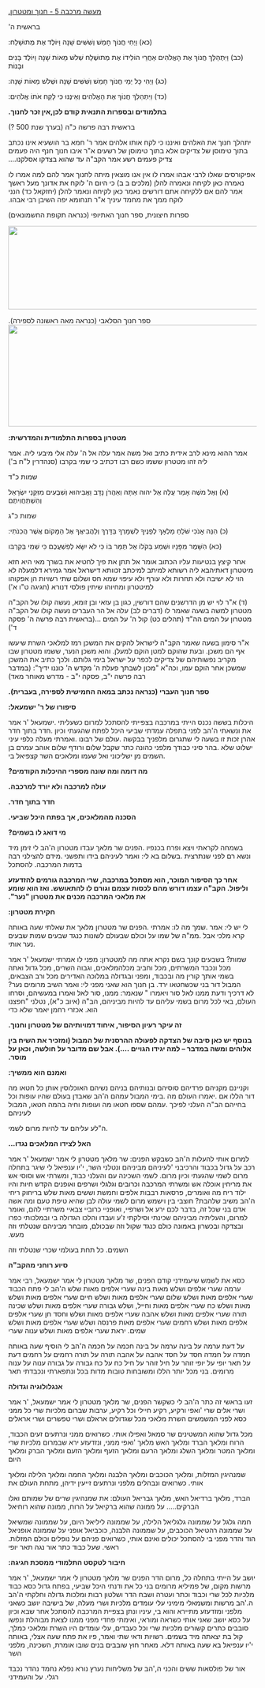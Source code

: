 <span dir="rtl"><u>מעשה מרכבה 5 - חנוך ומטטרון.</u></span>

<span dir="rtl">בראשית ה'</span>

<span dir="rtl">(כא) וַיְחִי חֲנוֹךְ חָמֵשׁ וְשִׁשִּׁים שָׁנָה וַיּוֹלֶד אֶת מְתוּשָׁלַח:</span>

<span dir="rtl">(כב) וַיִּתְהַלֵּךְ חֲנוֹךְ אֶת הָאֱלֹהִים אַחֲרֵי הוֹלִידוֹ אֶת מְתוּשֶׁלַח שְׁלשׁ
מֵאוֹת שָׁנָה וַיּוֹלֶד בָּנִים וּבָנוֹת</span>

<span dir="rtl">(כג) וַיְהִי כָּל יְמֵי חֲנוֹךְ חָמֵשׁ וְשִׁשִּׁים שָׁנָה וּשְׁלשׁ מֵאוֹת
שָׁנָה:</span>

<span dir="rtl">(כד) וַיִּתְהַלֵּךְ חֲנוֹךְ אֶת הָאֱלֹהִים וְאֵינֶנּוּ כִּי לָקַח אֹתוֹ
אֱלֹהִים:</span>

**<span dir="rtl">בתלמודים ובספרות התנאית קודם לכן,אין זכר
לחנוך.</span>**

<span dir="rtl">בראשית רבה פרשה כ"ה (בערך שנת 500 ?)</span>

<span dir="rtl">יתהלך חנוך את האלהים ואיננו כי לקח אותו אלהים אמר ר' חמא
בר הושעיא אינו נכתב בתוך טימוסן של צדיקים אלא בתוך טימוסן של רשעים א"ר
איבו חנוך חנף היה פעמים צדיק פעמים רשע אמר הקב"ה עד שהוא בצדקו
אסלקנו....</span>

<span dir="rtl">אפיקורסים שאלו לרבי אבהו אמרו לו אין אנו מוצאין מיתה
לחנוך אמר להם למה אמרו לו נאמרה כאן לקיחה ונאמרה להלן (מלכים ב ב) כי
היום ה' לוקח את אדונך מעל ראשך אמר להם אם ללקיחה אתם דורשים נאמר כאן
לקיחה ונאמר להלן (יחזקאל כד) הנני לוקח ממך את מחמד עיניך א"ר תנחומא יפה
השיבן רבי אבהו.</span>

<span dir="rtl">ספרות חיצונית, ספר חנוך האתיופי (כנראה תקופת
החשמונאים)</span>

<img src="ה. תורת הסוד - מעשה מרכבה/media/image1.emf"
style="width:5.76806in;height:1.76269in" />

<span dir="rtl">ספר חנוך הסלאבי (כנראה מאה ראשונה לספירה).</span>
<img src="ה. תורת הסוד - מעשה מרכבה/media/image2.emf"
style="width:5.76806in;height:2.14277in" />

**<span dir="rtl">מטטרון בספרות התלמודית והמדרשית:</span>**

<span dir="rtl">אמר ההוא מינא לרב אידית כתיב ואל משה אמר עלה אל ה' עלה
אלי מיבעי ליה. אמר ליה זהו מטטרון ששמו כשם רבו דכתיב כי שמי בקרבו
(סנהדרין ל"ח ב')</span>

<span dir="rtl">שמות כ"ד</span>

<span dir="rtl">(א) וְאֶל משֶׁה אָמַר עֲלֵה אֶל יהוה אַתָּה וְאַהֲרֹן נָדָב וַאֲבִיהוּא וְשִׁבְעִים
מִזִּקְנֵי יִשְׂרָאֵל וְהִשְׁתַּחֲוִיתֶם</span>

<span dir="rtl">שמות כ"ג</span>

<span dir="rtl">(כ) הִנֵּה אָנֹכִי שֹׁלֵחַ מַלְאָךְ לְפָנֶיךָ לִשְׁמָרְךָ בַּדָּרֶךְ וְלַהֲבִיאֲךָ אֶל הַמָּקוֹם
אֲשֶׁר הֲכִנֹתִי:</span>

<span dir="rtl">(כא) הִשָּׁמֶר מִפָּנָיו וּשְׁמַע בְּקֹלוֹ אַל תַּמֵּר בּוֹ כִּי לֹא יִשָּׂא לְפִשְׁעֲכֶם כִּי
שְׁמִי בְּקִרְבּו</span>

<span dir="rtl">אחר קיצץ בנטיעות עליו הכתוב אומר אל תתן את פיך לחטיא את
בשרך מאי היא חזא מיטטרון דאתיהבא ליה רשותא למיתב למיכתב זכוותא דישראל
אמר גמירא דלמעלה לא הוי לא ישיבה ולא תחרות ולא עורף ולא עיפוי שמא חס
ושלום שתי רשויות הן אפקוהו למיטטרון ומחיוהו שיתין פולסי דנורא (חגיגה ט"ו
א')</span>

<span dir="rtl">(ד) א"ר לוי יש מן הדרשנים שהם דורשין, כגון בן עזאי ובן
זומא, נעשה קולו של הקב"ה מטטרון למשה בשעה שאמר לו (דברים לב) עלה אל הר
העברים נעשה קולו של הקב"ה מטטרון על המים הה"ד (תהלים כט) קול ה' על המים
...(בראשית רבה פרשה ה' פסקה ד')</span>

<span dir="rtl">א"ר סימון בשעה שאמר הקב"ה לישראל להקים את המשכן רמז
למלאכי השרת שיעשו אף הם משכן. ובעת שהוקם למטן הוקם למעלן. והוא משכן
הנער, ששמו מטטרון שבו מקריב נפשותיהם של צדיקים לכפר על ישראל בימי גלותם.
ולכך כתיב את המשכן שמשכן אחר הוקם עמו, וכה"א "מכון לשבתך פעלת ה' מקדש ה'
כוננו ידיך": (במדבר רבה פרשה י"ב, פסקה י"ב - מדרש מאוחר מאד)</span>

**<span dir="rtl">ספר חנוך העברי (כנראה נכתב במאה החמישית לספירה,
בעברית).</span>**

**<span dir="rtl">סיפורו של ר' ישמעאל:</span>**

<span dir="rtl">אמר</span> <span dir="rtl">ר</span>'
<span dir="rtl">ישמעאל</span>. <span dir="rtl">כשעליתי</span>
<span dir="rtl">למרום</span> <span dir="rtl">להסתכל</span>
<span dir="rtl">בצפייתי</span> <span dir="rtl">במרכבה</span>
<span dir="rtl">הייתי</span> <span dir="rtl">נכנס</span>
<span dir="rtl">בששה</span> <span dir="rtl">היכלות</span>
<span dir="rtl">חדר</span> <span dir="rtl">בתוך</span>
<span dir="rtl">חדר</span>. <span dir="rtl">וכיון</span>
<span dir="rtl">שהגעתי</span> <span dir="rtl">לפתח</span>
<span dir="rtl">היכל</span> <span dir="rtl">שביעי</span>
<span dir="rtl">עמדתי</span> <span dir="rtl">בתפלה</span>
<span dir="rtl">לפני</span>
<span dir="rtl">הב</span>'<span dir="rtl">ה</span>
<span dir="rtl">ונשאתי</span> <span dir="rtl">את</span>
<span dir="rtl">עיני</span> <span dir="rtl">כלפי</span>
<span dir="rtl">מעלה</span> <span dir="rtl">ואמרתי</span>.
<span dir="rtl">רבונו</span> <span dir="rtl">של</span>
<span dir="rtl">עולם</span>. <span dir="rtl">בבקשה</span>
<span dir="rtl">מלפניך</span> <span dir="rtl">שתגרום</span>
<span dir="rtl">לי</span> <span dir="rtl">בשעה</span>
<span dir="rtl">זו</span> <span dir="rtl">זכות</span>
<span dir="rtl">אהרן</span> <span dir="rtl">בן</span>
<span dir="rtl">עמרם</span> <span dir="rtl">אוהב</span>
<span dir="rtl">שלום</span> <span dir="rtl">ורודף</span>
<span dir="rtl">שלום</span> <span dir="rtl">שקבל</span>
<span dir="rtl">כתר</span> <span dir="rtl">כהונה</span>
<span dir="rtl">מלפני</span> <span dir="rtl">כבודך</span>
<span dir="rtl">בהר סיני</span>. <span dir="rtl">שלא</span>
<span dir="rtl">ישלוט</span> <span dir="rtl">בי</span>
<span dir="rtl">קצפיאל</span> <span dir="rtl">השר</span>
<span dir="rtl">ומלאכים</span> <span dir="rtl">שעמו</span>
<span dir="rtl">ואל</span> <span dir="rtl">ישליכוני</span>
<span dir="rtl">מן</span> <span dir="rtl">השמים</span>.

**<span dir="rtl">מה דומה ומה שונה מספרי ההיכלות הקודמים?</span>**

**<span dir="rtl">עולה למרכבה ולא יורד למרכבה.</span>**

**<span dir="rtl">חדר בתוך חדר.</span>**

**<span dir="rtl">הסכנה מהמלאכים, אך בפתח היכל שביעי.</span>**

**<span dir="rtl">מי דואג לו בשמים?</span>**

<span dir="rtl">מיד</span> <span dir="rtl">זימן</span>
<span dir="rtl">לי</span>
<span dir="rtl">הב</span>'<span dir="rtl">ה</span>
<span dir="rtl">מטטרון</span> <span dir="rtl">עבדו</span>
<span dir="rtl">מלאך</span> <span dir="rtl">שר</span>
<span dir="rtl">הפנים</span>. <span dir="rtl">ופרח בכנפיו</span>
<span dir="rtl">ויצא</span> <span dir="rtl">לקראתי</span>
<span dir="rtl">בשמחה</span> <span dir="rtl">רבה</span>
<span dir="rtl">להצילני</span> <span dir="rtl">מידם</span>.
<span dir="rtl">ותפשני</span> <span dir="rtl">בידו</span>
<span dir="rtl">לעיניהם</span> <span dir="rtl">ואמר</span>
<span dir="rtl">לי:</span> <span dir="rtl">בא</span>
<span dir="rtl">בשלום</span>. <span dir="rtl">שנתרצית</span>
<span dir="rtl">לפני</span> <span dir="rtl">רם</span>
<span dir="rtl">ונשא</span> <span dir="rtl">להסתכל</span>
<span dir="rtl">בדמות המרכבה.</span>

**<span dir="rtl">אחר כך הסיפור המוכר, הוא מסתכל במרכבה, שרי המרכבה
גורמים להזדעזע וליפול. הקב"ה עצמו דורש מהם לכסות עצמם וגורם לו להתאושש.
ואז הוא שומע את מלאכי המרכבה מכנים את מטטרון "נער".</span>**

**<span dir="rtl">חקירת מטטרון:</span>**

<span dir="rtl">באותה</span> <span dir="rtl">שעה</span>
<span dir="rtl">שאלתי</span> <span dir="rtl">את</span>
<span dir="rtl">מטטרון מלאך</span> <span dir="rtl">שר</span>
<span dir="rtl">הפנים</span>. <span dir="rtl">אמרתי</span>
<span dir="rtl">לו:</span> <span dir="rtl">מה</span>
<span dir="rtl">שמך</span>. <span dir="rtl">אמר</span>
<span dir="rtl">לי:</span> <span dir="rtl">יש</span> <span dir="rtl">לי
שבעים</span> <span dir="rtl">שמות</span> <span dir="rtl">כנגד
שבעים</span> <span dir="rtl">לשונות</span> <span dir="rtl">שבעולם</span>
<span dir="rtl">וכולם</span> <span dir="rtl">על</span>
<span dir="rtl">שמו</span> <span dir="rtl">של</span>
<span dir="rtl">ממ"ה</span>. <span dir="rtl">אבל</span>
<span dir="rtl">מלכי</span> <span dir="rtl">קרא</span>
<span dir="rtl">אותי</span> <span dir="rtl">נער</span>.

<span dir="rtl">אמר</span> <span dir="rtl">ר</span>'
<span dir="rtl">ישמעאל</span> <span dir="rtl">אמרתי</span>
<span dir="rtl">לו</span> <span dir="rtl">למטטרון: מפני</span>
<span dir="rtl">מה</span> <span dir="rtl">אתה</span>
<span dir="rtl">נקרא</span> <span dir="rtl">בשם</span>
<span dir="rtl">קונך</span> <span dir="rtl">בשבעים</span>
<span dir="rtl">שמות?</span> <span dir="rtl">ואתה</span>
<span dir="rtl">גדול</span> <span dir="rtl">מכל</span>
<span dir="rtl">השרים,</span> <span dir="rtl">וגבוה</span>
<span dir="rtl">מכלהמלאכים,</span> <span dir="rtl">וחביב</span>
<span dir="rtl">מכל</span> <span dir="rtl">המשרתים,</span>
<span dir="rtl">ונכבד</span> <span dir="rtl">מכל</span>
<span dir="rtl">הצבאים,</span> <span dir="rtl">ורב</span>
<span dir="rtl">מכל</span> <span dir="rtl">האדירים</span>
<span dir="rtl">במלוכה</span> <span dir="rtl">ובגדולה</span>
<span dir="rtl">ובכבוד, ומפני</span> <span dir="rtl">מה</span>
<span dir="rtl">קורין</span> <span dir="rtl">אותך</span>
<span dir="rtl">בשמי</span> <span dir="rtl">מרומים נער?</span>
<span dir="rtl">השיב</span> <span dir="rtl">ואמר</span>
<span dir="rtl">לי:</span> <span dir="rtl">מפני</span>
<span dir="rtl">שאני</span> <span dir="rtl">הוא</span>
<span dir="rtl">חנוך</span> <span dir="rtl">בן</span>
<span dir="rtl">ירד.</span> <span dir="rtl">שכשחטאו</span>
<span dir="rtl">בני</span> <span dir="rtl">דור</span>
<span dir="rtl">המבול</span> <span dir="rtl">וסרחו</span>
<span dir="rtl">במעשיהם,</span> <span dir="rtl">ואמרו</span>
<span dir="rtl">לאל</span> <span dir="rtl">סור</span>
<span dir="rtl">ממנו,</span> <span dir="rtl">שנאמר:</span> "
<span dir="rtl">ויאמרו</span> <span dir="rtl">לאל סור</span>
<span dir="rtl">ממנו</span> <span dir="rtl">ודעת</span>
<span dir="rtl">דרכיך</span> <span dir="rtl">לא</span>
<span dir="rtl">חפצנו</span>" <span dir="rtl">(איוב כ"א), נטלני</span>
<span dir="rtl">הב"ה</span> <span dir="rtl">מביניהם,</span>
<span dir="rtl">להיות</span> <span dir="rtl">עד</span>
<span dir="rtl">עליהם</span> <span dir="rtl">בשמי</span>
<span dir="rtl">מרום</span> <span dir="rtl">לכל</span>
<span dir="rtl">באי</span> <span dir="rtl">העולם,</span>
<span dir="rtl">כדי</span> <span dir="rtl">שלא</span>
<span dir="rtl">יאמר</span> <span dir="rtl">רחמן</span>
<span dir="rtl">אכזרי</span> <span dir="rtl">הוא.</span>

**<span dir="rtl">זה עיקר רעיון הסיפור, איחוד דמויותיהם של מטטרון
וחנוך.</span>**

**<span dir="rtl">בנוסף יש כאן סיבה של הצדקה לפעולה ההרסנית של המבול
(ומזכיר את השיח בין אלוהים ומשה במדבר – למה יגידו הגויים ....). אבל שם
מדובר על חולשה, וכאן על מוסר.</span>**

**<span dir="rtl">ואמנם הוא ממשיך:</span>**

<span dir="rtl">מה</span> <span dir="rtl">חטאו</span>
<span dir="rtl">כל</span> <span dir="rtl">אותן</span>
<span dir="rtl">האוכלוסין</span> <span dir="rtl">נשיהם</span>
<span dir="rtl">בניהם</span> <span dir="rtl">ובנותיהם</span>
<span dir="rtl">סוסיהם</span> <span dir="rtl">פרדיהם</span>
<span dir="rtl">מקניהם</span> <span dir="rtl">וקניינם</span>
<span dir="rtl">וכל</span> <span dir="rtl">עופות</span>
<span dir="rtl">שהיו</span> <span dir="rtl">בעולם</span>
<span dir="rtl">שאבדן</span>
<span dir="rtl">הב</span>'<span dir="rtl">ה</span>
<span dir="rtl">עמהם</span> <span dir="rtl">בימי המבול</span>.
<span dir="rtl">מה</span> <span dir="rtl">העולם</span>
<span dir="rtl">יאמרו</span>. <span dir="rtl">אם</span>
<span dir="rtl">הללו</span> <span dir="rtl">דור</span>
<span dir="rtl">המבול</span> <span dir="rtl">חטאו,</span>
<span dir="rtl">בהמה</span> <span dir="rtl">וחיה</span>
<span dir="rtl">ועופות</span> <span dir="rtl">מה</span>
<span dir="rtl">חטאו</span> <span dir="rtl">שספו</span>
<span dir="rtl">עמהם</span>. <span dir="rtl">לפיכך</span>
<span dir="rtl">העלני</span> <span dir="rtl">הב"ה</span>
<span dir="rtl">בחייהם</span> <span dir="rtl">לעיניהם</span>

<span dir="rtl">לשמי</span> <span dir="rtl">מרום</span>
<span dir="rtl">להיות</span> <span dir="rtl">עד</span>
<span dir="rtl">עליהם</span>
<span dir="rtl">לע</span>"<span dir="rtl">ה</span>.

**<span dir="rtl">האל לצידו המלאכים נגדו...</span>**

<span dir="rtl">אמר</span> <span dir="rtl">ר</span>'
<span dir="rtl">ישמעאל</span> <span dir="rtl">אמר</span>
<span dir="rtl">לי</span> <span dir="rtl">מטטרון</span>
<span dir="rtl">מלאך</span> <span dir="rtl">שר</span>
<span dir="rtl">הפנים:</span> <span dir="rtl">כשבקש</span>
<span dir="rtl">הב</span>'<span dir="rtl">ה</span>
<span dir="rtl">להעלות</span> <span dir="rtl">אותי</span>
<span dir="rtl">למרום</span> <span dir="rtl">בתחלה</span>
<span dir="rtl">שיגר</span> <span dir="rtl">לי</span>
<span dir="rtl">ענפיאל</span>
<span dir="rtl">יו</span>'<span dir="rtl">י</span>
<span dir="rtl">השר,</span> <span dir="rtl">ונטלני</span>
<span dir="rtl">מביניהם</span> <span dir="rtl">לעיניהם</span>'
<span dir="rtl">והרכיבני</span> <span dir="rtl">בכבוד</span>
<span dir="rtl">גדול</span> <span dir="rtl">על</span>
<span dir="rtl">רכב</span> <span dir="rtl">אש</span>
<span dir="rtl">וסוסי</span> <span dir="rtl">אש</span>
<span dir="rtl">ומשרתי</span> <span dir="rtl">כבוד,</span>
<span dir="rtl">והעלני</span> <span dir="rtl">עם</span>
<span dir="rtl">השכינה</span> <span dir="rtl">לשמי</span>
<span dir="rtl">מרום.</span> <span dir="rtl">וכיון</span>
<span dir="rtl">שהגעתי</span> <span dir="rtl">לשמי</span>
<span dir="rtl">מרום</span> <span dir="rtl">והיו</span>
<span dir="rtl">חיות</span> <span dir="rtl">הקדש</span>
<span dir="rtl">ואופנים</span> <span dir="rtl">ושרפים</span>
<span dir="rtl">וכרובים וגלגלי</span> <span dir="rtl">המרכבה</span>
<span dir="rtl">ומשרתי</span> <span dir="rtl">אש</span>
<span dir="rtl">אוכלה</span> <span dir="rtl">מריחין</span>
<span dir="rtl">את</span> <span dir="rtl">ריחי</span>
<span dir="rtl">בריחוק</span> <span dir="rtl">שלש</span>
<span dir="rtl">מאות</span> <span dir="rtl">וששים</span>
<span dir="rtl">וחמשת</span> <span dir="rtl">אלפים</span>
<span dir="rtl">רבבות</span> <span dir="rtl">פרסאות</span>
<span dir="rtl">ואומרים,</span> <span dir="rtl">מה</span>
<span dir="rtl">ריח</span> <span dir="rtl">ילוד</span>
<span dir="rtl">אשה</span> <span dir="rtl">ומה</span>
<span dir="rtl">טעם</span> <span dir="rtl">טיפת</span>
<span dir="rtl">לבן שהיא</span> <span dir="rtl">עולה</span>
<span dir="rtl">לשמי</span> <span dir="rtl">מרום</span>
<span dir="rtl">וישמש</span> <span dir="rtl">בין</span>
<span dir="rtl">חוצבי</span> <span dir="rtl">שלהבת?</span>
<span dir="rtl">משיב</span>
<span dir="rtl">הב</span>'<span dir="rtl">ה</span>
<span dir="rtl">ואומר</span> <span dir="rtl">להם,</span>
<span dir="rtl">משרתיי</span> <span dir="rtl">צבאיי</span>
<span dir="rtl">כרוביי</span> <span dir="rtl">ואופניי</span>
<span dir="rtl">ושרפיי,</span> <span dir="rtl">אל</span>
<span dir="rtl">ירע</span> <span dir="rtl">לכם</span>
<span dir="rtl">בדבר</span> <span dir="rtl">זה,</span>
<span dir="rtl">שכל</span> <span dir="rtl">בני</span>
<span dir="rtl">אדם</span> <span dir="rtl">כפרו</span>
<span dir="rtl">בי ובמלכותי</span> <span dir="rtl">הגדולה</span>
<span dir="rtl">והלכו</span> <span dir="rtl">ועבדו</span>
<span dir="rtl">ע</span>'<span dir="rtl">ז</span>
<span dir="rtl">וסילקתי</span> <span dir="rtl">שכינתי</span>
<span dir="rtl">מביניהם</span> <span dir="rtl">והעליתיה</span>
<span dir="rtl">למרום,</span> <span dir="rtl">וזה</span>
<span dir="rtl">שנטלתי</span> <span dir="rtl">מביניהם</span>
<span dir="rtl">מובחר</span> <span dir="rtl">שבכולם,</span>
<span dir="rtl">וזה</span> <span dir="rtl">שקול</span>
<span dir="rtl">כנגד</span> <span dir="rtl">כולם</span>
<span dir="rtl">באמונה</span> <span dir="rtl">ובצדקה ובכשרון</span>
<span dir="rtl">מעש.</span>

<span dir="rtl">וזה</span> <span dir="rtl">שנטלתי</span>
<span dir="rtl">שכרי</span> <span dir="rtl">בעולמי</span>
<span dir="rtl">תחת</span> <span dir="rtl">כל</span>
<span dir="rtl">השמים.</span>

**<span dir="rtl">סיוע רוחני מהקב"ה</span>**

<span dir="rtl">אמר</span> <span dir="rtl">רבי</span>
<span dir="rtl">ישמעאל,</span> <span dir="rtl">אמר</span>
<span dir="rtl">לי</span> <span dir="rtl">מטטרון</span>
<span dir="rtl">מלאך</span> <span dir="rtl">שר</span>
<span dir="rtl">הפנים,</span> <span dir="rtl">קודם</span>
<span dir="rtl">שיעמידני</span> <span dir="rtl">לשמש</span>
<span dir="rtl">את</span> <span dir="rtl">כסא</span>
<span dir="rtl">הכבוד</span> <span dir="rtl">פתח</span>
<span dir="rtl">לי</span>
<span dir="rtl">הב</span>'<span dir="rtl">ה</span>
<span dir="rtl">שלש</span> <span dir="rtl">מאות</span>
<span dir="rtl">אלפים</span> <span dir="rtl">שערי</span>
<span dir="rtl">בינה</span> <span dir="rtl">ושלש מאות</span>
<span dir="rtl">אלפים</span> <span dir="rtl">שערי</span>
<span dir="rtl">ערמה</span> <span dir="rtl">ושלש</span>
<span dir="rtl">מאות</span> <span dir="rtl">אלפים</span>
<span dir="rtl">שערי</span> <span dir="rtl">חיים</span>
<span dir="rtl">ושלש</span> <span dir="rtl">מאות</span>
<span dir="rtl">אלפים</span> <span dir="rtl">שערי</span>
<span dir="rtl">שלום</span> <span dir="rtl">ושלש</span>
<span dir="rtl">מאות</span> <span dir="rtl">אלפים</span>
<span dir="rtl">שערי</span> <span dir="rtl">שכינה</span>
<span dir="rtl">ושלש</span> <span dir="rtl">מאות</span>
<span dir="rtl">אלפים</span> <span dir="rtl">שערי</span>
<span dir="rtl">גבורה</span> <span dir="rtl">וחייל, ושלש</span>
<span dir="rtl">מאות</span> <span dir="rtl">אלפים</span>
<span dir="rtl">שערי</span> <span dir="rtl">כח</span>
<span dir="rtl">ושלש</span> <span dir="rtl">מאות</span>
<span dir="rtl">אלפים</span> <span dir="rtl">שערי</span>
<span dir="rtl">חן</span> <span dir="rtl">וחסד</span>
<span dir="rtl">ושלש</span> <span dir="rtl">מאות</span>
<span dir="rtl">אלפים</span> <span dir="rtl">שערי</span>
<span dir="rtl">אהבה</span> <span dir="rtl">ושלש</span>
<span dir="rtl">מאות</span> <span dir="rtl">אלפים</span>
<span dir="rtl">שערי</span> <span dir="rtl">תורה</span>
<span dir="rtl">ושלש</span> <span dir="rtl">מאות</span>
<span dir="rtl">אלפים</span> <span dir="rtl">שערי</span>
<span dir="rtl">פרנסה ושלש</span> <span dir="rtl">מאות</span>
<span dir="rtl">אלפים</span> <span dir="rtl">שערי</span>
<span dir="rtl">רחמים</span> <span dir="rtl">ושלש</span>
<span dir="rtl">מאות</span> <span dir="rtl">אלפים</span>
<span dir="rtl">שערי</span> <span dir="rtl">ענוה</span>
<span dir="rtl">ושלש</span> <span dir="rtl">מאות</span>
<span dir="rtl">אלפים</span> <span dir="rtl">שערי</span>
<span dir="rtl">יראת</span> <span dir="rtl">שמים.</span>

<span dir="rtl">באותה</span> <span dir="rtl">שעה</span>
<span dir="rtl">הוסיף</span> <span dir="rtl">לי</span>
<span dir="rtl">הב</span>'<span dir="rtl">ה</span>
<span dir="rtl">חכמה</span> <span dir="rtl">על</span>
<span dir="rtl">חכמה</span> <span dir="rtl">בינה</span>
<span dir="rtl">על</span> <span dir="rtl">בינה ערמה</span>
<span dir="rtl">על</span> <span dir="rtl">ערמה</span>
<span dir="rtl">דעת</span> <span dir="rtl">על</span>
<span dir="rtl">דעת</span> <span dir="rtl">רחמים</span>
<span dir="rtl">על</span> <span dir="rtl">רחמים</span>
<span dir="rtl">תורה</span> <span dir="rtl">על</span>
<span dir="rtl">תורה</span> <span dir="rtl">אהבה</span>
<span dir="rtl">על</span> <span dir="rtl">אהבה</span>
<span dir="rtl">חסד</span> <span dir="rtl">על</span>
<span dir="rtl">חסד</span> <span dir="rtl">חמדה</span>
<span dir="rtl">על</span> <span dir="rtl">חמדה</span>
<span dir="rtl">ענוה</span> <span dir="rtl">על</span>
<span dir="rtl">ענוה</span> <span dir="rtl">גבורה</span>
<span dir="rtl">על</span> <span dir="rtl">גבורה</span>
<span dir="rtl">כח</span> <span dir="rtl">על</span>
<span dir="rtl">כח</span> <span dir="rtl">חיל</span>
<span dir="rtl">על</span> <span dir="rtl">חיל זוהר</span>
<span dir="rtl">על</span> <span dir="rtl">זוהר</span>
<span dir="rtl">יופי</span> <span dir="rtl">על</span>
<span dir="rtl">יופי</span> <span dir="rtl">תאר</span>
<span dir="rtl">על</span> <span dir="rtl">תאר</span>
<span dir="rtl">ונכבדתי</span> <span dir="rtl">ונתפארתי</span>
<span dir="rtl">בכל</span> <span dir="rtl">מדות</span>
<span dir="rtl">טובות</span> <span dir="rtl">ומשובחות</span>
<span dir="rtl">הללו</span> <span dir="rtl">יותר</span>
<span dir="rtl">מכל</span> <span dir="rtl">בני</span>
<span dir="rtl">מרומים.</span>

**<span dir="rtl">אנגלולוגיה וגדולה</span>**

<span dir="rtl">אמר</span> <span dir="rtl">ר</span>'
<span dir="rtl">ישמעאל,</span> <span dir="rtl">אמר</span>
<span dir="rtl">לי</span> <span dir="rtl">מטטרון</span>
<span dir="rtl">מלאך</span> <span dir="rtl">שר</span>
<span dir="rtl">הפנים,</span> <span dir="rtl">כשקשר</span>
<span dir="rtl">לי</span>
<span dir="rtl">הב</span>'<span dir="rtl">ה</span>
<span dir="rtl">כתר</span> <span dir="rtl">זה</span>
<span dir="rtl">בראשי</span> <span dir="rtl">זעו</span>
<span dir="rtl">ממני</span> <span dir="rtl">כל</span>
<span dir="rtl">שרי</span> <span dir="rtl">מלכיות</span>
<span dir="rtl">שברום</span> <span dir="rtl">ערבות</span>
<span dir="rtl">רקיע,</span> <span dir="rtl">וכל</span>
<span dir="rtl">חיילי</span> <span dir="rtl">רקיע</span>
<span dir="rtl">ורקיע,</span> <span dir="rtl">ואפי</span>'
<span dir="rtl">שרי</span> <span dir="rtl">אלים</span>
<span dir="rtl">ושרי אראלים</span> <span dir="rtl">ושרי</span>
<span dir="rtl">טפשרים</span> <span dir="rtl">ושרי</span>
<span dir="rtl">אראלם</span> <span dir="rtl">שגדולים</span>
<span dir="rtl">מכל</span> <span dir="rtl">מלאכי</span>
<span dir="rtl">השרת</span> <span dir="rtl">המשמשים</span>
<span dir="rtl">לפני</span> <span dir="rtl">כסא</span>

<span dir="rtl">הכבוד,</span> <span dir="rtl">זעים</span>
<span dir="rtl">ונרתעים</span> <span dir="rtl">ממני</span>
<span dir="rtl">כשרואים</span> <span dir="rtl">אותי.</span>
<span dir="rtl">ואפילו</span> <span dir="rtl">סמאל</span>
<span dir="rtl">שר</span> <span dir="rtl">המשטינים</span>
<span dir="rtl">שהוא</span> <span dir="rtl">גדול</span>
<span dir="rtl">מכל</span> <span dir="rtl">שרי</span>
<span dir="rtl">מלכיות</span> <span dir="rtl">שבמרום</span>
<span dir="rtl">ירא</span> <span dir="rtl">ונזדעזע</span>
<span dir="rtl">ממני,</span> <span dir="rtl">ואפי</span>'
<span dir="rtl">מלאך</span> <span dir="rtl">האש</span>
<span dir="rtl">ומלאך</span> <span dir="rtl">הברד</span>
<span dir="rtl">ומלאך</span> <span dir="rtl">הרוח</span>
<span dir="rtl">ומלאך</span> <span dir="rtl">הברק</span>
<span dir="rtl">ומלאך</span> <span dir="rtl">הזעם</span>
<span dir="rtl">ומלאך</span> <span dir="rtl">הזעף</span>
<span dir="rtl">ומלאך</span> <span dir="rtl">הרעם</span>
<span dir="rtl">ומלאך</span> <span dir="rtl">השלג</span>
<span dir="rtl">ומלאך</span> <span dir="rtl">המטר</span>
<span dir="rtl">ומלאך</span> <span dir="rtl">היום</span>

<span dir="rtl">ומלאך</span> <span dir="rtl">הלילה</span>
<span dir="rtl">ומלאך</span> <span dir="rtl">החמה</span>
<span dir="rtl">ומלאך</span> <span dir="rtl">הלבנה</span>
<span dir="rtl">ומלאך</span> <span dir="rtl">הכוכבים</span>
<span dir="rtl">ומלאך</span> <span dir="rtl">המזלות,</span>
<span dir="rtl">שמנהיגין</span> <span dir="rtl">את</span>
<span dir="rtl">העולם</span> <span dir="rtl">מתחת</span>
<span dir="rtl">ידיהן,</span> <span dir="rtl">זייעין</span>
<span dir="rtl">ונרתעים</span> <span dir="rtl">ונבהלים מלפני</span>
<span dir="rtl">כשרואים</span> <span dir="rtl">אותי.</span>

<span dir="rtl">ואלו</span> <span dir="rtl">שמותם</span>
<span dir="rtl">של</span> <span dir="rtl">שרים</span>
<span dir="rtl">שמנהיגין</span> <span dir="rtl">את</span>
<span dir="rtl">העולם:</span> <span dir="rtl">גבריאל</span>
<span dir="rtl">מלאך</span> <span dir="rtl">האש,</span>
<span dir="rtl">ברדיאל</span> <span dir="rtl">מלאך</span>
<span dir="rtl">הברד,</span> <span dir="rtl">רוחיאל</span>
<span dir="rtl">שהוא</span> <span dir="rtl">ממונה</span>
<span dir="rtl">על הרוח,</span> <span dir="rtl">ברקיאל</span>
<span dir="rtl">שהוא</span> <span dir="rtl">ממונה</span>
<span dir="rtl">על</span> <span dir="rtl">הברקים.....</span>

<span dir="rtl">שמשיאל</span> <span dir="rtl">שממונה</span>
<span dir="rtl">על</span> <span dir="rtl">היום,</span>
<span dir="rtl">ליליאל</span> <span dir="rtl">שממונה</span>
<span dir="rtl">על</span> <span dir="rtl">הלילה,</span>
<span dir="rtl">גלגליאל</span> <span dir="rtl">שממונה</span>
<span dir="rtl">על</span> <span dir="rtl">גלגל</span>
<span dir="rtl">חמה</span> <span dir="rtl">אופניאל</span>
<span dir="rtl">שממונה</span> <span dir="rtl">על</span>
<span dir="rtl">אופני</span> <span dir="rtl">הלבנה, כוכביאל</span>
<span dir="rtl">שממונה</span> <span dir="rtl">על</span>
<span dir="rtl">הכוכבים,</span> <span dir="rtl">רהטיאל</span>
<span dir="rtl">שממונה</span> <span dir="rtl">על</span>
<span dir="rtl">המזלות.</span> <span dir="rtl">וכולם</span>
<span dir="rtl">נופלים</span> <span dir="rtl">על</span>
<span dir="rtl">פניהם</span> <span dir="rtl">כשרואים</span>
<span dir="rtl">אותי,</span> <span dir="rtl">ואינם</span>
<span dir="rtl">יכולים</span> <span dir="rtl">להסתכל</span>
<span dir="rtl">בי</span> <span dir="rtl">מפני</span>
<span dir="rtl">הוד והדר</span> <span dir="rtl">יופי</span>
<span dir="rtl">תאר</span> <span dir="rtl">נגה</span>
<span dir="rtl">אור</span> <span dir="rtl">כתר</span>
<span dir="rtl">כבוד</span> <span dir="rtl">שעל</span>
<span dir="rtl">ראשי.</span>

<span dir="rtl">**חיבור לטקסט התלמודי ממסכת חגיגה:**</span>

<span dir="rtl">אמר</span> <span dir="rtl">ר</span>'
<span dir="rtl">ישמעאל,</span> <span dir="rtl">אמר</span>
<span dir="rtl">לי</span> <span dir="rtl">מטטרון</span>
<span dir="rtl">מלאך</span> <span dir="rtl">שר</span>
<span dir="rtl">הפנים</span> <span dir="rtl">הדר</span>
<span dir="rtl">מרום</span> <span dir="rtl">כל,</span>
<span dir="rtl">בתחלה</span> <span dir="rtl">הייתי</span>
<span dir="rtl">יושב על</span> <span dir="rtl">כסא כבוד</span>
<span dir="rtl">גדול</span> <span dir="rtl">בפתח</span>
<span dir="rtl">היכל שביעי,</span> <span dir="rtl">ודנתי</span>
<span dir="rtl">את</span> <span dir="rtl">כל</span>
<span dir="rtl">בני</span> <span dir="rtl">מרומים</span>
<span dir="rtl">פמיליא</span> <span dir="rtl">של</span>
<span dir="rtl">מקום,</span> <span dir="rtl">מרשות</span>
<span dir="rtl">הב</span>'<span dir="rtl">ה</span>
<span dir="rtl">וחלקתי</span> <span dir="rtl">גדולה</span>
<span dir="rtl">ומלכות</span> <span dir="rtl">רבות</span>
<span dir="rtl">ושלטון</span> <span dir="rtl">הדר</span>
<span dir="rtl">ושבח</span> <span dir="rtl">ועטרה</span>
<span dir="rtl">וכתר</span> <span dir="rtl">וכבוד</span>
<span dir="rtl">לכל שרי</span> <span dir="rtl">מלכיות</span>
<span dir="rtl">כשאני</span> <span dir="rtl">יושב</span>
<span dir="rtl">בישיבה</span> <span dir="rtl">של</span>
<span dir="rtl">מעלה,</span> <span dir="rtl">ושרי</span>
<span dir="rtl">מלכיות</span> <span dir="rtl">עומדים</span>
<span dir="rtl">עלי</span> <span dir="rtl">מימיני</span>
<span dir="rtl">ומשמאלי</span> <span dir="rtl">מרשות</span>
<span dir="rtl">הב</span>'<span dir="rtl">ה.</span>
<span dir="rtl">וכיון</span> <span dir="rtl">שבא</span>
<span dir="rtl">אחר</span> <span dir="rtl">להסתכל</span>
<span dir="rtl">בצפיית המרכבה</span> <span dir="rtl">ונתן</span>
<span dir="rtl">עיניו</span> <span dir="rtl">בי,</span>
<span dir="rtl">והוא</span> <span dir="rtl">מתיירא</span>
<span dir="rtl">ומזדעזע</span> <span dir="rtl">מלפני</span>
<span dir="rtl">ונפשו</span> <span dir="rtl">מבוהלת</span>
<span dir="rtl">לצאת</span> <span dir="rtl">ממנו</span>
<span dir="rtl">מפני</span> <span dir="rtl">פחדי</span>
<span dir="rtl">ואימתי</span> <span dir="rtl">ומוראי,</span>
<span dir="rtl">כשראה</span> <span dir="rtl">אותי</span>
<span dir="rtl">שאני</span> <span dir="rtl">יושב</span>
<span dir="rtl">על כסא</span> <span dir="rtl">כמלך,</span>
<span dir="rtl">ומלאכי</span> <span dir="rtl">השרת</span>
<span dir="rtl">היו</span> <span dir="rtl">עומדים</span>
<span dir="rtl">עלי</span> <span dir="rtl">כעבדים,</span>
<span dir="rtl">וכל</span> <span dir="rtl">שרי</span>
<span dir="rtl">מלכיות</span> <span dir="rtl">קשורים</span>
<span dir="rtl">כתרים</span> <span dir="rtl">סובבים</span>
<span dir="rtl">אצלי, באותה</span> <span dir="rtl">שעה</span>
<span dir="rtl">פתח</span> <span dir="rtl">את</span>
<span dir="rtl">פיו</span> <span dir="rtl">ואמר,</span>
<span dir="rtl">ודאי שתי</span> <span dir="rtl">רשויות</span>
<span dir="rtl">בשמים.</span> <span dir="rtl">מיד</span>
<span dir="rtl">יצאתה</span> <span dir="rtl">בת</span>
<span dir="rtl">קול</span> <span dir="rtl">מלפני</span>
<span dir="rtl">השכינה,</span> <span dir="rtl">אומרת,</span>
<span dir="rtl">שובו</span> <span dir="rtl">בנים</span>
<span dir="rtl">שובבים</span> <span dir="rtl">חוץ</span>
<span dir="rtl">מאחר</span> <span dir="rtl">דלא.</span>
<span dir="rtl">באותה</span> <span dir="rtl">שעה</span>
<span dir="rtl">בא</span> <span dir="rtl">ענפיאל</span>
<span dir="rtl">יו</span>'<span dir="rtl">י</span>
<span dir="rtl">השר</span>

<span dir="rtl">נכבד</span> <span dir="rtl">נהדר</span>
<span dir="rtl">נחמד</span> <span dir="rtl">נפלא</span>
<span dir="rtl">נורא</span> <span dir="rtl">נערץ</span>
<span dir="rtl">משליחות</span> <span dir="rtl">של</span>
<span dir="rtl">הב</span>'<span dir="rtl">ה,</span>
<span dir="rtl">והכני</span> <span dir="rtl">ששים</span>
<span dir="rtl">פולסאות</span> <span dir="rtl">של</span>
<span dir="rtl">אור</span> <span dir="rtl">והעמידני</span>
<span dir="rtl">על</span> <span dir="rtl">רגלי.</span>

